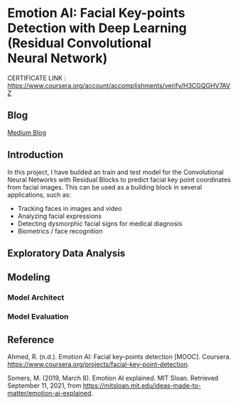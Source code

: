 # Emotion AI: Facial Key-points Detection with Deep Learning (Residual Convolutional Neural Network)

CERTIFICATE LINK : https://www.coursera.org/account/accomplishments/verify/H3CGQGHV7AVZ


## Blog

[Medium Blog](https://baotramduong.medium.com/emotion-ai-facial-key-points-detection-with-deep-learning-residual-convolutional-neural-network-83fedd9977f2)

## Introduction

In this project, I have builded an train and test model for the  Convolutional Neural Networks
with Residual Blocks to predict facial key point coordinates from facial images. This can be used as a building block in several applications, such as:

* Tracking faces in images and video
* Analyzing facial expressions
* Detecting dysmorphic facial signs for medical diagnosis
* Biometrics / face recognition


## Exploratory Data Analysis
## Modeling
### Model Architect
### Model Evaluation


## Reference

Ahmed, R. (n.d.). Emotion AI: Facial key-points detection [MOOC]. Coursera. https://www.coursera.org/projects/facial-key-point-detection.

Somers, M. (2019, March 8). Emotion AI explained. MIT Sloan. Retrieved September 11, 2021, from https://mitsloan.mit.edu/ideas-made-to-matter/emotion-ai-explained.
